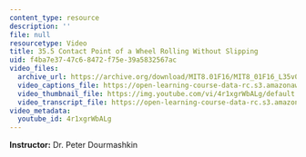 ```yaml
---
content_type: resource
description: ''
file: null
resourcetype: Video
title: 35.5 Contact Point of a Wheel Rolling Without Slipping
uid: f4ba7e37-47c6-8472-f75e-39a5832567ac
video_files:
  archive_url: https://archive.org/download/MIT8.01F16/MIT8_01F16_L35v05_360p.mp4
  video_captions_file: https://open-learning-course-data-rc.s3.amazonaws.com/8-01sc-classical-mechanics-fall-2016/5d748292769a58899da4dc6fc4c181c4_4r1xgrWbALg.vtt
  video_thumbnail_file: https://img.youtube.com/vi/4r1xgrWbALg/default.jpg
  video_transcript_file: https://open-learning-course-data-rc.s3.amazonaws.com/8-01sc-classical-mechanics-fall-2016/be5ea5c19afff6b54c2cca921babfdbd_4r1xgrWbALg.pdf
video_metadata:
  youtube_id: 4r1xgrWbALg
---
```


**Instructor:** Dr. Peter Dourmashkin